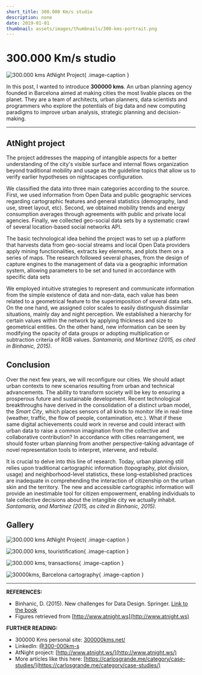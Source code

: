 ```yaml
---
short_title: 300.000 Km/s studio
description: none
date: 2019-01-01
thumbnail: assets/images/thumbnails/300-kms-portrait.png
---
```


# 300.000 Km/s studio

![300.000 kms AtNight Project](../../assets/images/references/300kms-at-night.png){ .image-caption }

In this post, I wanted to introduce **300000 kms**. An urban planning agency founded in Barcelona aimed at making cities the most livable places on the planet. They are a team of architects, urban planners, data scientists and programmers who explore the potentials of big data and new computing paradigms to improve urban analysis, strategic planning and decision-making.

---

## AtNight project
The project addresses the mapping of intangible aspects for a better understanding of the city's visible surface and internal flows organization beyond traditional mobility and usage as the guideline topics that allow us to verify earlier hypotheses on nightscapes configuration.

We classified the data into three main categories according to the source. First, we used information from Open Data and public geographic services regarding cartographic features and general statistics (demography, land use, street layout, etc). Second, we obtained mobility trends and energy consumption averages through agreements with public and private local agencies. Finally, we collected geo-social data sets by a systematic crawl of several location-based social networks API.

The basic technological idea behind the project was to set up a platform that harvests data from geo-social streams and local Open Data providers apply mining functionalities, extracts key elements, and plots them on a series of maps. The research followed several phases, from the design of capture engines to the management of data via a geographic information system, allowing parameters to be set and tuned in accordance with specific data sets

We employed intuitive strategies to represent and communicate information from the simple existence of data and non-data, each value has been related to a geometrical feature to the superimposition of several data sets. On the one hand, we assigned color scales to easily distinguish dissimilar situations, mainly day and night perception. We established a hierarchy for certain values within the network by applying thickness and size to geometrical entities. On the other hand, new information can be seen by modifying the opacity of data groups or adopting multiplication or subtraction criteria of RGB values.
*Santamaría, and Martínez (2015, as cited in Binhanic, 2015).*


## Conclusion
Over the next few years, we will reconfigure our cities. We should adapt urban contexts to new scenarios resulting from urban and technical advancements. The ability to transform society will be key to ensuring a prosperous future and sustainable development. Recent technological breakthroughs have derived in the consolidation of a distinct urban model, the *Smart City*, which places sensors of all kinds to monitor life in real-time (weather, traffic, the flow of people, contamination, etc.). What if these same digital achievements could work in reverse and could interact with urban data to raise a common imagination from the collective and collaborative contribution? In accordance with cities rearrangement, we should foster urban planning from another perspective-taking advantage of novel representation tools to interpret, intervene, and rebuild.


It is crucial to delve into this line of research. Today, urban planning still relies upon traditional cartographic information (topography, plot division, usage) and neighborhood-level statistics, these long-established practices are inadequate in comprehending the interaction of citizenship on the urban skin and the territory. The new and accessible cartographic information will provide an inestimable tool for citizen empowerment, enabling individuals to tale collective decisions about the intangible city we actually inhabit.
*Santamaría, and Martínez (2015, as cited in Binhanic, 2015).*

## Gallery

<div class ="gallery grid-2 effect-zoom" markdown>

![300.000 kms AtNight Project](../../assets/images/references/300kms-at-night.jpg){ .image-caption }

![300.000 kms, touristification](../../assets/images/references/300kms-tourisim.jpg){ .image-caption }

![300.000 kms, transactions](../../assets/images/references/300kms-transactions.jpg){ .image-caption }

![30000kms, Barcelona cartography](../../assets/images/references/300kms-mesh.jpg){ .image-caption }

</div>

---

**REFERENCES:**

- Binhanic, D. (2015). New challenges for Data Design. Springer. [Link to the book](https://link.springer.com/book/10.1007/978-1-4471-6596-5)
- Figures retrieved from [http://www.atnight.ws](http://www.atnight.ws)

**FURTHER READING:**

- 300000 Kms personal site: [300000kms.net/](https://300000kms.net/)
- LinkedIn: [@300-000km-s](https://www.linkedin.com/company/300-000km-s/)
- AtNight project: [http://www.atnight.ws/](http://www.atnight.ws/)
- More articles like this here: [https://carlosgrande.me/category/case-studies/](https://carlosgrande.me/category/case-studies/)